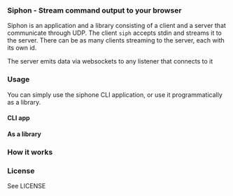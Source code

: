 ### Siphon - Stream command output to your browser

Siphon is an application and a library consisting of a client and a server that communicate through UDP. The client `siph` accepts stdin and streams it to the server. There can be as many clients streaming to the server, each with its own id.

The server emits data via websockets to any listener that connects to it

### Usage

You can simply use the siphone CLI application, or use it programmatically as a library.

#### CLI app

#### As a library

### How it works

### License

See LICENSE

